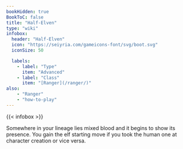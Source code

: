 ```yaml
---
bookHidden: true
BookToC: false
title: "Half-Elven"
type: "wiki"
infobox:
  header: "Half-Elven"
  icon: "https://seiyria.com/gameicons-font/svg/boot.svg"
  iconSize: 50

  labels:
    - label: "Type"
      item: "Advanced"
    - label: "Class"
      item: "[Ranger](/ranger/)"
also:
    - "Ranger"
    - "how-to-play"
---
```


{{< infobox >}}

Somewhere in your lineage lies mixed blood and it begins to show its presence. You gain the elf starting move if you took the human one at character creation or vice versa.